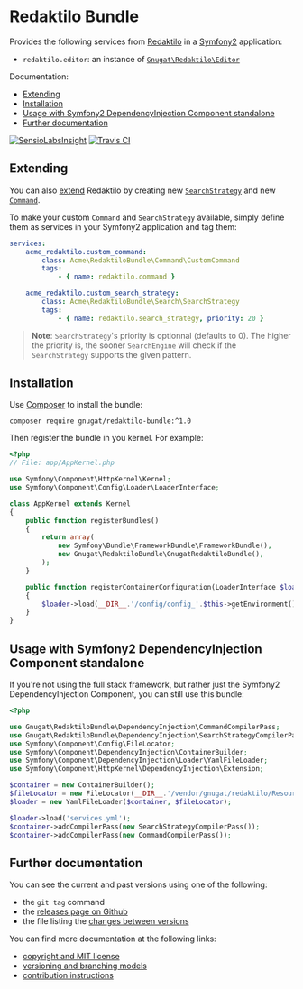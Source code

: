 # Redaktilo Bundle

Provides the following services from [Redaktilo](http://github.com/gnugat/redaktilo)
in a [Symfony2](http://symfony.com) application:

* `redaktilo.editor`: an instance of [`Gnugat\Redaktilo\Editor`](http://github.com/gnugat/redaktilo/tree/master/src/Gnugat/Redaktilo/Editor.php)

Documentation:

* [Extending](#extending)
* [Installation](#installation)
* [Usage with Symfony2 DependencyInjection Component standalone](#usage-with-symfony2-dependencyinjection-component-standalone)
* [Further documentation](#further-documentation)

[![SensioLabsInsight](https://insight.sensiolabs.com/projects/57bf6bda-fec9-405d-8e73-ff1ecbeba868/mini.png)](https://insight.sensiolabs.com/projects/57bf6bda-fec9-405d-8e73-ff1ecbeba868)
[![Travis CI](https://travis-ci.org/gnugat/redaktilo-bundle.png)](https://travis-ci.org/gnugat/redaktilo-bundle)

## Extending

You can also [extend](http://github.com/gnugat/redaktilo/tree/master/doc/05-extending.md)
Redaktilo by creating new [`SearchStrategy`](http://github.com/gnugat/redaktilo/tree/master/src/Gnugat/Redaktilo/Search/SearchStrategy.php)
and new [`Command`](http://github.com/gnugat/redaktilo/tree/master/src/Gnugat/Redaktilo/Command/Command.php).

To make your custom `Command` and `SearchStrategy` available, simply define them
as services in your Symfony2 application and tag them:

```yaml
services:
    acme_redaktilo.custom_command:
        class: Acme\RedaktiloBundle\Command\CustomCommand
        tags:
            - { name: redaktilo.command }

    acme_redaktilo.custom_search_strategy:
        class: Acme\RedaktiloBundle\Search\SearchStrategy
        tags:
            - { name: redaktilo.search_strategy, priority: 20 }
```

> **Note**: `SearchStrategy`'s priority is optionnal (defaults to 0).
> The higher the priority is, the sooner `SearchEngine` will check if the
> `SearchStrategy` supports the given pattern.

## Installation

Use [Composer](http://getcomposer.com) to install the bundle:

    composer require gnugat/redaktilo-bundle:^1.0

Then register the bundle in you kernel. For example:

```php
<?php
// File: app/AppKernel.php

use Symfony\Component\HttpKernel\Kernel;
use Symfony\Component\Config\Loader\LoaderInterface;

class AppKernel extends Kernel
{
    public function registerBundles()
    {
        return array(
            new Symfony\Bundle\FrameworkBundle\FrameworkBundle(),
            new Gnugat\RedaktiloBundle\GnugatRedaktiloBundle(),
        );
    }

    public function registerContainerConfiguration(LoaderInterface $loader)
    {
        $loader->load(__DIR__.'/config/config_'.$this->getEnvironment().'.yml');
    }
}
```

## Usage with Symfony2 DependencyInjection Component standalone

If you're not using the full stack framework, but rather just the Symfony2
DependencyInjection Component, you can still use this bundle:

```php
<?php

use Gnugat\RedaktiloBundle\DependencyInjection\CommandCompilerPass;
use Gnugat\RedaktiloBundle\DependencyInjection\SearchStrategyCompilerPass;
use Symfony\Component\Config\FileLocator;
use Symfony\Component\DependencyInjection\ContainerBuilder;
use Symfony\Component\DependencyInjection\Loader\YamlFileLoader;
use Symfony\Component\HttpKernel\DependencyInjection\Extension;

$container = new ContainerBuilder();
$fileLocator = new FileLocator(__DIR__.'/vendor/gnugat/redaktilo/Resources/config');
$loader = new YamlFileLoader($container, $fileLocator);

$loader->load('services.yml');
$container->addCompilerPass(new SearchStrategyCompilerPass());
$container->addCompilerPass(new CommandCompilerPass());
```

## Further documentation

You can see the current and past versions using one of the following:

* the `git tag` command
* the [releases page on Github](https://github.com/gnugat/redaktilo/releases)
* the file listing the [changes between versions](CHANGELOG.md)

You can find more documentation at the following links:

* [copyright and MIT license](LICENSE)
* [versioning and branching models](VERSIONING.md)
* [contribution instructions](CONTRIBUTING.md)
